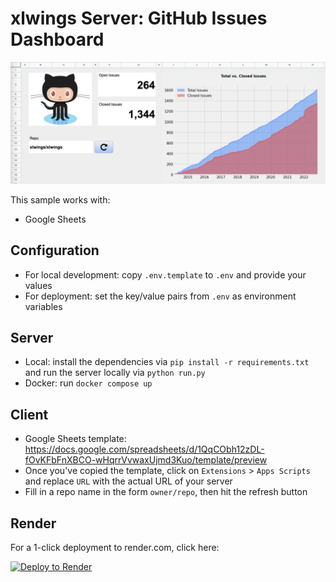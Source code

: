 # xlwings Server: GitHub Issues Dashboard

![Screenshot](/screenshot.png?raw=true)

This sample works with:

* Google Sheets

## Configuration

* For local development: copy `.env.template` to `.env` and provide your values
* For deployment: set the key/value pairs from `.env` as environment variables

## Server

* Local: install the dependencies via `pip install -r requirements.txt` and run the server locally via `python run.py`
* Docker: run `docker compose up`

## Client

* Google Sheets template: https://docs.google.com/spreadsheets/d/1QqCObh12zDL-fOvKFbFnXBCO-wHqrrVvwaxUjmd3Kuo/template/preview
* Once you've copied the template, click on `Extensions` > `Apps Scripts` and replace `URL` with the actual URL of your server
* Fill in a repo name in the form `owner/repo`, then hit the refresh button

## Render

For a 1-click deployment to render.com, click here:

[![Deploy to Render](https://render.com/images/deploy-to-render-button.svg)](https://render.com/deploy)